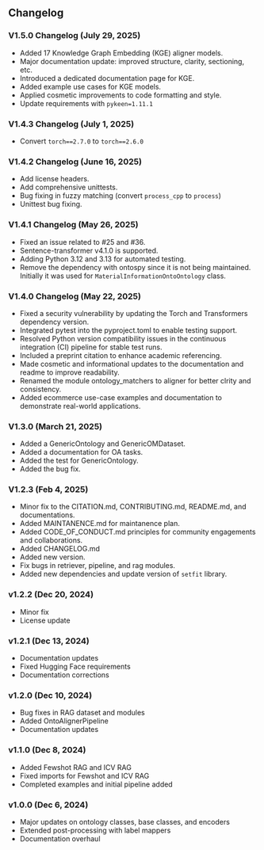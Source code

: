 ## Changelog

### V1.5.0 Changelog (July 29, 2025)
- Added 17 Knowledge Graph Embedding (KGE) aligner models.
- Major documentation update: improved structure, clarity, sectioning, etc.
- Introduced a dedicated documentation page for KGE.
- Added example use cases for KGE models.
- Applied cosmetic improvements to code formatting and style.
- Update requirements with `pykeen=1.11.1`

### V1.4.3 Changelog (July 1, 2025)
- Convert `torch==2.7.0` to `torch==2.6.0`

### V1.4.2 Changelog (June 16, 2025)
- Add license headers.
- Add comprehensive unittests.
- Bug fixing in fuzzy matching (convert `process_cpp` to `process`)
- Unittest bug fixing.

### V1.4.1 Changelog (May 26, 2025)
- Fixed an issue related to #25 and #36.
- Sentence-transformer v4.1.0 is supported.
- Adding Python 3.12 and 3.13 for automated testing.
- Remove the dependency with ontospy since it is not being maintained. Initially it was used for `MaterialInformationOntoOntology` class.

### V1.4.0 Changelog (May 22, 2025)
- Fixed a security vulnerability by updating the Torch and Transformers dependency version.
- Integrated pytest into the pyproject.toml to enable testing support.
- Resolved Python version compatibility issues in the continuous integration (CI) pipeline for stable test runs.
- Included a preprint citation to enhance academic referencing.
- Made cosmetic and informational updates to the documentation and readme to improve readability.
- Renamed the module ontology_matchers to aligner for better clrity and consistency.
- Added ecommerce use-case examples and documentation to demonstrate real-world applications.

### V1.3.0 (March 21, 2025)
- Added a GenericOntology and GenericOMDataset.
- Added a documentation for OA tasks.
- Added the test for GenericOntology.
- Added the bug fix.


### V1.2.3 (Feb 4, 2025)
- Minor fix to the CITATION.md, CONTRIBUTING.md, README.md, and documentations.
- Added MAINTANENCE.md for maintanence plan.
- Added CODE_OF_CONDUCT.md principles for community engagements and collaborations.
- Added CHANGELOG.md
- Added new version.
- Fix bugs in retriever, pipeline, and rag modules.
- Added new dependencies and update version of `setfit` library.

### v1.2.2 (Dec 20, 2024)
- Minor fix
- License update

### v1.2.1 (Dec 13, 2024)
- Documentation updates
- Fixed Hugging Face requirements
- Documentation corrections

### v1.2.0 (Dec 10, 2024)
- Bug fixes in RAG dataset and modules
- Added OntoAlignerPipeline
- Documentation updates

### v1.1.0 (Dec 8, 2024)
- Added Fewshot RAG and ICV RAG
- Fixed imports for Fewshot and ICV RAG
- Completed examples and initial pipeline added

### v1.0.0 (Dec 6, 2024)
- Major updates on ontology classes, base classes, and encoders
- Extended post-processing with label mappers
- Documentation overhaul
